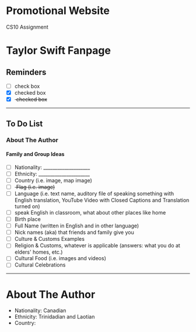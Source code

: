 # Promotional Website
CS10 Assignment

# Taylor Swift Fanpage


## Reminders
- [ ] check box
- [x] checked box
- [x] <del> checked box </del>

---

## To Do List
### About The Author
#### Family and Group Ideas
- [ ] Nationality: ____________________
- [ ] Ethnicity: ______________________
- [ ] Country (i.e. image, map image)
- [ ] <del> Flag (i.e. image) <del/>
- [ ] Language (i.e. text name, auditory file of speaking something with English translation, YouTube Video with Closed Captions and Translation turned on)
- [ ] speak English in classroom, what about other places like home
- [ ] Birth place
- [ ] Full Name (written in English and in other language)
- [ ] Nick names (aka) that friends and family give you
- [ ] Culture & Customs Examples
- [ ] Religion & Customs, whatever is applicable (answers: what you do at elders' homes, etc.)
- [ ] Cultural Food (i.e. images and videos)
- [ ] Cultural Celebrations

---

# About The Author
- Nationality: Canadian
- Ethnicity: Trinidadian and Laotian
- Country: 